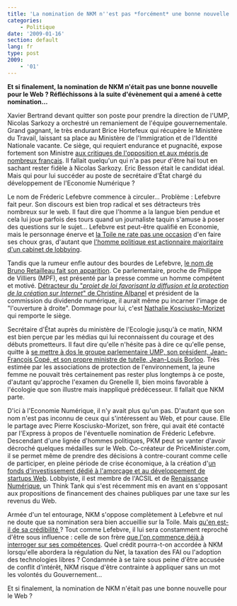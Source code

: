 ```yaml
---
title: 'La nomination de NKM n''est pas *forcément* une bonne nouvelle'
categories:
    - Politique
date: '2009-01-16'
section: default
lang: fr
type: post
2009:
    - '01'
---
```


**Et si finalement, la nomination de NKM n'était pas une bonne nouvelle pour le Web&nbsp;? Réfléchissons à la suite d'évènement qui a amené à cette nomination…**

Xavier Bertrand devant quitter son poste pour prendre la direction de l'UMP, Nicolas Sarkozy a orchestré un remaniement de l'équipe gouvernementale. Grand gagnant, le très endurant Brice Hortefeux qui récupère le Ministère du Travail, laissant sa place au Ministère de l'Immigration et de l'Identité Nationale vacante. Ce siège, qui requiert endurance et pugnacité, expose fortement son Ministre [aux critiques de l'opposition et aux mépris de nombreux français](http://www.lefigaro.fr/flash-actu/2009/01/14/01011-20090114FILWWW00511-bilan-immigration-truque-et-inhumain.php). Il fallait quelqu'un qui n'a pas peur d'être haï tout en sachant rester fidèle à Nicolas Sarkozy. Eric Besson était le candidat idéal. Mais qui pour lui succéder au poste de secrétaire d'État chargé du développement de l'Economie Numérique&nbsp;?

Le nom de Fréderic Lefebvre commence à circuler… Problème&nbsp;: Lefebvre fait peur. Son discours est bien trop radical et ses détracteurs très nombreux sur le web. Il faut dire que l'homme a la langue bien pendue et cela lui joue parfois des tours quand un journaliste taquin s'amuse à poser des questions sur le sujet… Lefebvre est peut-être qualifié en Economie, mais le personnage énerve et [la Toile ne rate pas une occasion](http://blog.lefigaro.fr/hightech/2008/12/quand-frederic-lefebvre-pille.html) d'en faire ses choux gras, d'autant que [l'homme politique est actionnaire majoritaire d'un cabinet de lobbying](http://www.lexpress.fr/actualite/politique/a-la-crois-eacute-e-des-couloirs_480371.html).

Tandis que la rumeur enfle autour des bourdes de Lefebvre, [le nom de Bruno Retailleau fait son apparition](http://www.authueil.org/?2009/01/13/1168-on-echapperait-au-pire). Ce parlementaire, proche de Philippe de Villiers (MPF), est présenté par la presse comme un homme compétent et motivé. [Détracteur du "_projet de loi favorisant la diffusion et la protection de la création sur Internet_" de Christine Albanel](http://web.archive.org/web/20130806144114///www.journaldunet.com:80/ebusiness/le-net/loi-creation-et-internet-1008.shtml) et président de la commission du dividende numérique, il aurait même pu incarner l'image de "l'ouverture à droite". Dommage pour lui, c'est [Nathalie Kosciusko-Morizet](http://fr.wikipedia.org/wiki/Nathalie_Kosciusko-Morizet) qui remporte le siège.

Secrétaire d'État auprès du ministère de l'Ecologie jusqu'à ce matin, NKM est bien perçue par les médias qui lui reconnaissent du courage et des débuts prometteurs. Il faut dire qu'elle n'hésite pas à dire ce qu'elle pense, quitte à [se mettre à dos le groupe parlementaire UMP, son président, Jean-François Copé, et son propre ministre de tutelle, Jean-Louis Borloo](http://www.lefigaro.fr/politique/2008/04/10/01002-20080410ARTFIG00008-ogm-kosciusko-morizet-seme-le-trouble.php). Très estimée par les associations de protection de l'environnement, la jeune femme ne pouvait très certainement pas rester plus longtemps à ce poste, d'autant qu'approche l'examen du Grenelle II, bien moins favorable à l'écologie que son illustre mais inappliqué prédécesseur. Il fallait que NKM parte.

D'ici à l'Economie Numérique, il n'y avait plus qu'un pas. D'autant que son nom n'est pas inconnu de ceux qui s'intéressent au Web, et pour cause. Elle le partage avec Pierre Kosciusko-Morizet, son frère, qui avait été contacté par l'Express à propos de l'éventuelle nomination de Fréderic Lefebvre. Descendant d'une lignée d'hommes politiques, PKM peut se vanter d'avoir décroché quelques médailles sur le Web. Co-créateur de PriceMinister.com, il se permet même de prendre des décisions à contre-courant comme celle de participer, en pleine période de crise économique, à la création d'[un fonds d'investissement dédié à l'amorçage et au développement de startups Web](http://www.isai.fr/). Lobbyiste, il est membre de l'ACSIL et de [Renaissance Numérique](http://www.renaissancenumerique.org/), un Think Tank qui s'est récemment mis en avant en s'opposant  aux propositions de financement des chaines publiques par une taxe sur les revenus du Web.

Armée d'un tel entourage, NKM s'oppose complètement à Lefebvre et nul ne doute que sa nomination sera bien accueillie sur la Toile. Mais [qu'en est-il de sa crédibilité ](http://www.liberation.fr/politiques/2009/01/15/nkm-a-l-economie-numerique-conflit-d-interet_302835)? Tout comme Lefebvre, il lui sera constamment reproché d'être sous influence&nbsp;: celle de son frère [que l'on commence déjà à interroger sur ses compétences](http://www.lexpress.fr/actualite/politique/nathalie-kosciusko-morizet-connait-bien-internet-selon-son-frere_731958.html). Quel crédit pourra-t-on accordée à NKM lorsqu'elle abordera la régulation du Net, la taxation des FAI ou l'adoption des technologies libres&nbsp;? Condamnée à se taire sous peine d'être accusée de conflit d'intérêt, NKM risque d'être contrainte à appliquer sans un mot les volontés du Gouvernement…

Et si finalement, la nomination de NKM n'était pas une bonne nouvelle pour le Web&nbsp;?
